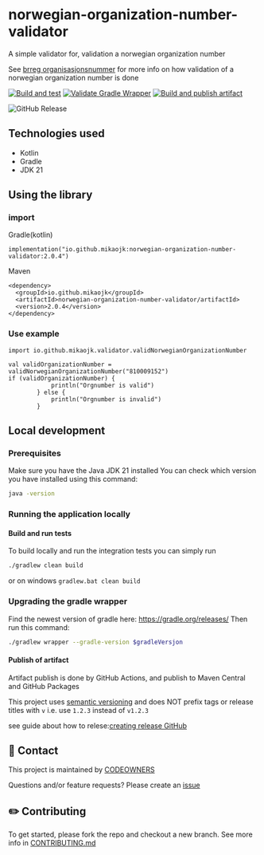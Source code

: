 # norwegian-organization-number-validator
A simple validator for, validation a norwegian organization number

See [brreg organisasjonsnummer](https://www.brreg.no/om-oss/oppgavene-vare/alle-registrene-vare/om-enhetsregisteret/organisasjonsnummeret/)
for more info on how validation of a norwegian organization number is done


[![Build and test](https://github.com/MikAoJk/norwegian-organization-number-validator/actions/workflows/build-and-test.yml/badge.svg)](https://github.com/MikAoJk/norwegian-organization-number-validator/actions/workflows/build-and-test.yml)
[![Validate Gradle Wrapper](https://github.com/MikAoJk/norwegian-organization-number-validator/actions/workflows/gradle-wrapper-validation.yml/badge.svg)](https://github.com/MikAoJk/norwegian-organization-number-validator/actions/workflows/gradle-wrapper-validation.yml)
[![Build and publish artifact](https://github.com/MikAoJk/norwegian-organization-number-validator/actions/workflows/release.yml/badge.svg)](https://github.com/MikAoJk/norwegian-organization-number-validator/actions/workflows/release.yml)

![GitHub Release](https://img.shields.io/github/v/release/MikAoJk/norwegian-organization-number-validator)


## Technologies used
* Kotlin
* Gradle
* JDK 21


## Using the library
### import
Gradle(kotlin)
```
implementation("io.github.mikaojk:norwegian-organization-number-validator:2.0.4")
```

Maven
```
<dependency>
  <groupId>io.github.mikaojk</groupId>
  <artifactId>norwegian-organization-number-validator/artifactId>
  <version>2.0.4</version>
</dependency>
```

### Use example
```
import io.github.mikaojk.validator.validNorwegianOrganizationNumber

val validOrganizationNumber = validNorwegianOrganizationNumber("810009152")
if (validOrganizationNumber) {
            println("Orgnumber is valid")
        } else {
            println("Orgnumber is invalid")
        }
```

## Local development

### Prerequisites
Make sure you have the Java JDK 21 installed
You can check which version you have installed using this command:
``` bash
java -version
 ```

### Running the application locally

#### Build and run tests
To build locally and run the integration tests you can simply run
``` bash
./gradlew clean build
 ```
or on windows
`gradlew.bat clean build`

### Upgrading the gradle wrapper
Find the newest version of gradle here: https://gradle.org/releases/ Then run this command:

``` bash
./gradlew wrapper --gradle-version $gradleVersjon
```

#### Publish of artifact
Artifact publish is done by GitHub Actions, 
and publish to Maven Central and GitHub Packages

This project uses [semantic versioning](https://semver.org/) and does NOT prefix tags or release titles with `v` i.e. use `1.2.3` instead of `v1.2.3` 

see guide about how to relese:[creating release GitHub](
https://docs.github.com/en/repositories/releasing-projects-on-github/managing-releases-in-a-repository#creating-a-release)

## 👥 Contact

This project is maintained by [CODEOWNERS](CODEOWNERS)

Questions and/or feature requests?
Please create an [issue](https://github.com/MikAoJk/norwegian-organization-number-validator/issues)

## ✏️ Contributing

To get started, please fork the repo and checkout a new branch.
See more info in [CONTRIBUTING.md](CONTRIBUTING.md)
